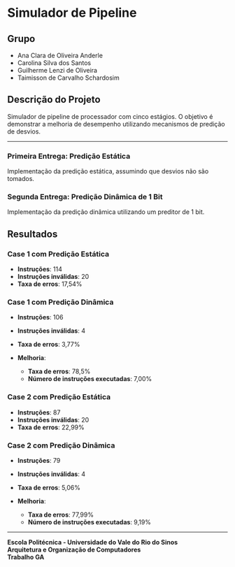 # Simulador de Pipeline 

## Grupo
- Ana Clara de Oliveira Anderle
- Carolina Silva dos Santos
- Guilherme Lenzi de Oliveira
- Taimisson de Carvalho Schardosim

## Descrição do Projeto
Simulador de pipeline de processador com cinco estágios. O objetivo é demonstrar a melhoria de desempenho utilizando mecanismos de predição de desvios.

---

### Primeira Entrega: Predição Estática
Implementação da predição estática, assumindo que desvios não são tomados.

### Segunda Entrega: Predição Dinâmica de 1 Bit
Implementação da predição dinâmica utilizando um preditor de 1 bit.

## Resultados

### Case 1 com Predição Estática
- **Instruções**: 114
- **Instruções inválidas**: 20
- **Taxa de erros**: 17,54%

### Case 1 com Predição Dinâmica
- **Instruções**: 106
- **Instruções inválidas**: 4
- **Taxa de erros**: 3,77%

- **Melhoria**:
  - **Taxa de erros**: 78,5%
  - **Número de instruções executadas**: 7,00%

### Case 2 com Predição Estática
- **Instruções**: 87
- **Instruções inválidas**: 20
- **Taxa de erros**: 22,99%

### Case 2 com Predição Dinâmica
- **Instruções**: 79
- **Instruções inválidas**: 4
- **Taxa de erros**: 5,06%

- **Melhoria**:
  - **Taxa de erros**: 77,99%
  - **Número de instruções executadas**: 9,19%

---
**Escola Politécnica - Universidade do Vale do Rio do Sinos**  
**Arquitetura e Organização de Computadores**  
**Trabalho GA**